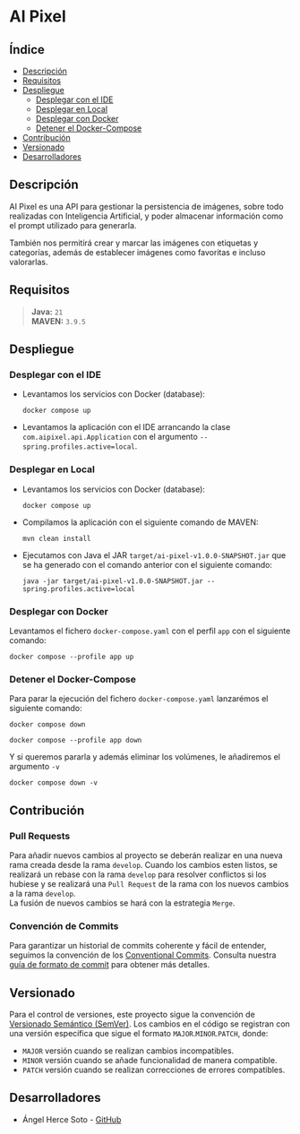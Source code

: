 # AI Pixel

## Índice

- [Descripción](#descripción)
- [Requisitos](#requisitos)
- [Despliegue](#despliegue)
  - [Desplegar con el IDE](#Desplegar-con-el-IDE)
  - [Desplegar en Local](#Desplegar-en-Local)
  - [Desplegar con Docker](#Desplegar-con-Docker)
  - [Detener el Docker-Compose](#Detener-el-Docker-Compose)
- [Contribución](#contribución)
- [Versionado](#versionado)
- [Desarrolladores](#desarrolladores)

## Descripción

AI Pixel es una API para gestionar la persistencia de imágenes, sobre todo realizadas con Inteligencia Artificial, y poder almacenar información como el prompt utilizado para generarla.

También nos permitirá crear y marcar las imágenes con etiquetas y categorías, además de establecer imágenes como favoritas e incluso valorarlas.

## Requisitos

> **Java:** `21`  
> **MAVEN:** `3.9.5`

## Despliegue

### Desplegar con el IDE

- Levantamos los servicios con Docker (database):

    ```shell
    docker compose up
    ```

- Levantamos la aplicación con el IDE arrancando la clase `com.aipixel.api.Application` con el argumento `--spring.profiles.active=local`.

### Desplegar en Local

- Levantamos los servicios con Docker (database):

    ```shell
    docker compose up
    ```

- Compilamos la aplicación con el siguiente comando de MAVEN:

    ```shell
    mvn clean install
    ```

- Ejecutamos con Java el JAR `target/ai-pixel-v1.0.0-SNAPSHOT.jar` que se ha generado con el comando anterior con el siguiente comando:

    ```shell
    java -jar target/ai-pixel-v1.0.0-SNAPSHOT.jar --spring.profiles.active=local
    ```

### Desplegar con Docker

Levantamos el fichero `docker-compose.yaml` con el perfil `app` con el siguiente comando:

```shell
docker compose --profile app up
```
  
### Detener el Docker-Compose

Para parar la ejecución del fichero `docker-compose.yaml` lanzarémos el siguiente comando:

```shell
docker compose down
```
```shell
docker compose --profile app down
```

Y si queremos pararla y además eliminar los volúmenes, le añadiremos el argumento `-v`

```shell
docker compose down -v
```


## Contribución

### Pull Requests

Para añadir nuevos cambios al proyecto se deberán realizar en una nueva rama creada desde la rama `develop`. Cuando los cambios esten listos, se realizará un rebase con la rama `develop` para resolver conflictos si los hubiese y se realizará una `Pull Request` de la rama con los nuevos cambios a la rama `develop`.  
La fusión de nuevos cambios se hará con la estrategia `Merge`.

### Convención de Commits

Para garantizar un historial de commits coherente y fácil de entender, seguimos la convención de los [Conventional Commits](https://www.conventionalcommits.org/en/v1.0.0/). Consulta nuestra [guía de formato de commit](COMMIT_CONVENTION.md) para obtener más detalles.

## Versionado

Para el control de versiones, este proyecto sigue la convención de [Versionado Semántico (SemVer)](https://semver.org/). Los cambios en el código se registran con una versión específica que sigue el formato `MAJOR`.`MINOR`.`PATCH`, donde:

- `MAJOR` versión cuando se realizan cambios incompatibles.
- `MINOR` versión cuando se añade funcionalidad de manera compatible.
- `PATCH` versión cuando se realizan correcciones de errores compatibles.

## Desarrolladores

- Ángel Herce Soto - [GitHub](https://github.com/indenaiten)